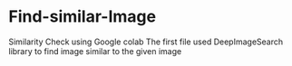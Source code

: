 # Find-similar-Image
Similarity Check using Google colab
The first file used DeepImageSearch library to find image similar to the given image 

